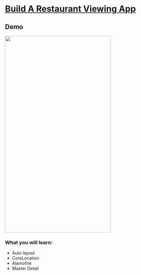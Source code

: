 <h1><a href="https://www.youtube.com/watch?v=cwBBe_rfTd8" target="_blank">Build A Restaurant Viewing App</a></h1>

## Demo

<img src="https://i.imgur.com/9thpBwq.gif" width="350" height="650">

### What you will learn:
- Auto layout
- CoreLocation
- Alamofire
- Master Detail
